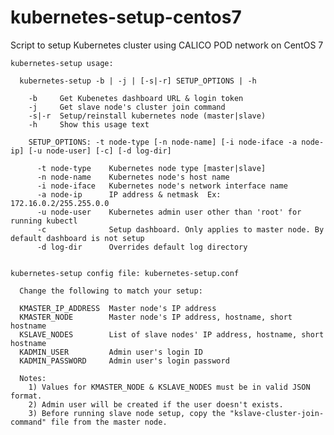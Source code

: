 # kubernetes-setup-centos7
Script to setup Kubernetes cluster using CALICO POD network on CentOS 7 


    kubernetes-setup usage:
         
      kubernetes-setup -b | -j | [-s|-r] SETUP_OPTIONS | -h
         
        -b     Get Kubenetes dashboard URL & login token
        -j     Get slave node's cluster join command
        -s|-r  Setup/reinstall kubernetes node (master|slave)
        -h     Show this usage text
         
        SETUP_OPTIONS: -t node-type [-n node-name] [-i node-iface -a node-ip] [-u node-user] [-c] [-d log-dir]
         
          -t node-type    Kubernetes node type [master|slave]
          -n node-name    Kubernetes node's host name
          -i node-iface   Kubernetes node's network interface name
          -a node-ip      IP address & netmask  Ex:  172.16.0.2/255.255.0.0
          -u node-user    Kubernetes admin user other than 'root' for running kubectl
          -c              Setup dashboard. Only applies to master node. By default dashboard is not setup
          -d log-dir      Overrides default log directory 
         

    kubernetes-setup config file: kubernetes-setup.conf
         
      Change the following to match your setup:

      KMASTER_IP_ADDRESS  Master node's IP address
      KMASTER_NODE        Master node's IP address, hostname, short hostname
      KSLAVE_NODES        List of slave nodes' IP address, hostname, short hostname
      KADMIN_USER         Admin user's login ID
      KADMIN_PASSWORD     Admin user's login password

      Notes: 
        1) Values for KMASTER_NODE & KSLAVE_NODES must be in valid JSON format.
        2) Admin user will be created if the user doesn't exists.
        3) Before running slave node setup, copy the "kslave-cluster-join-command" file from the master node.
 
